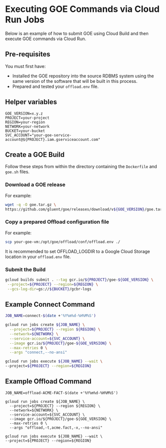 # Executing GOE Commands via Cloud Run Jobs

Below is an example of how to submit GOE using Cloud Build and then execute GOE commands via Cloud Run.

## Pre-requisites

You must first have:

- Installed the GOE repository into the source RDBMS system using the same version of the software that will be built in this process.
- Prepared and tested your `offload.env` file.

## Helper variables

```
GOE_VERSION=x.y.z
PROJECT=your-project
REGION=your-region
NETWORK=your-network
BUCKET=your-bucket
SVC_ACCOUNT="your-goe-service-account@${PROJECT}.iam.gserviceaccount.com"
```

## Create a GOE Build

Follow these steps from within the directory containing the `Dockerfile` and `goe.sh` files.

### Download a GOE release

For example:
```sh
wget -q -O goe.tar.gz \
https://github.com/gluent/goe/releases/download/v${GOE_VERSION}/goe.tar.gz
```

### Copy a prepared Offload configuration file

For example:
```sh
scp your-goe-vm:/opt/goe/offload/conf/offload.env ./
```

It is recommended to set OFFLOAD_LOGDIR to a Google Cloud Storage location in your `offload.env` file.

### Submit the Build

```sh
gcloud builds submit . --tag gcr.io/${PROJECT}/goe-${GOE_VERSION} \
 --project=${PROJECT} --region=${REGION} \
 --gcs-log-dir=gs://${BUCKET}/gcbr-logs
```

## Example Connect Command

```sh
JOB_NAME=connect-$(date +'%Y%m%d-%H%M%S')

gcloud run jobs create ${JOB_NAME} \
  --project=${PROJECT} --region ${REGION} \
  --network=${NETWORK} \
  --service-account=${SVC_ACCOUNT} \
  --image gcr.io/${PROJECT}/goe-${GOE_VERSION} \
  --max-retries 0 \
  --args "connect,--no-ansi"

gcloud run jobs execute ${JOB_NAME} --wait \
--project=${PROJECT} --region=${REGION}
```

## Example Offload Command

```
JOB_NAME=offload-ACME-FACT-$(date +'%Y%m%d-%H%M%S')

gcloud run jobs create ${JOB_NAME} \
  --project=${PROJECT} --region ${REGION} \
  --network=${NETWORK} \
  --service-account=${SVC_ACCOUNT} \
  --image gcr.io/${PROJECT}/goe-${GOE_VERSION} \
  --max-retries 0 \
  --args "offload,-t,acme.fact,-x,--no-ansi"

gcloud run jobs execute ${JOB_NAME} --wait \
--project=${PROJECT} --region=${REGION}
```
